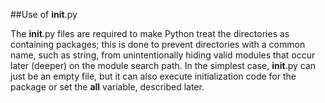 ##Use of __init__.py

The __init__.py files are required to make Python treat the directories as containing packages; this is done to prevent directories with a common name, such as string, from unintentionally hiding valid modules that occur later (deeper) on the module search path. In the simplest case, __init__.py can just be an empty file, but it can also execute initialization code for the package or set the __all__ variable, described later.
